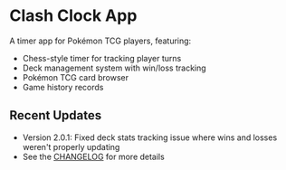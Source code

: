 # Clash Clock App

A timer app for Pokémon TCG players, featuring:
- Chess-style timer for tracking player turns
- Deck management system with win/loss tracking
- Pokémon TCG card browser
- Game history records

## Recent Updates
- Version 2.0.1: Fixed deck stats tracking issue where wins and losses weren't properly updating
- See the [CHANGELOG](CHANGELOG.md) for more details 
